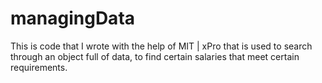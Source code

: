 # managingData
This is code that I wrote with the help of MIT | xPro that is used to search through an object full of data, to find certain salaries that meet certain requirements.
